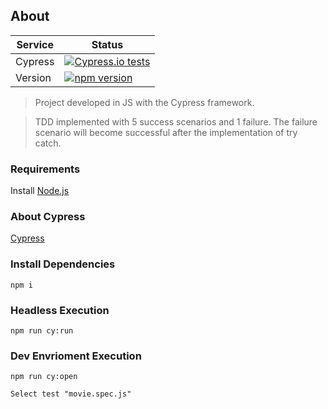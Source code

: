 ## About ##

| Service       | Status  |
| ------------- |---------|
|Cypress        |  [![Cypress.io tests](https://img.shields.io/badge/cypress.io-tests-green.svg?style=flat-square)](https://cypress.io)|
|Version        | [![npm version](https://badge.fury.io/js/cypress.svg)](https://badge.fury.io/js/cypress)|

> Project developed in JS with the Cypress framework.

> TDD implemented with 5 success scenarios and 1 failure. The failure scenario will become successful after the implementation of try catch.

### Requirements ###

Install [Node.js](https://nodejs.org/en/download/)

### About Cypress ###

[Cypress](http://cypress.io)

### Install Dependencies ###
```npm i```

### Headless Execution ###
```npm run cy:run```

### Dev Envrioment Execution ###
```npm run cy:open```

```Select test "movie.spec.js"```